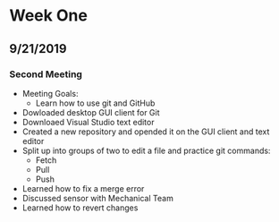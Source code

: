 # Week One
## 9/21/2019
### Second Meeting
* Meeting Goals:
	* Learn how to use git and GitHub
* Dowloaded desktop GUI client for Git
* Downloaed Visual Studio text editor
* Created a new repository and opended it on the GUI client and text editor
* Split up into groups of two to edit a file and practice git commands:
	* Fetch
	* Pull
	* Push
* Learned how to fix a merge error
* Discussed sensor with Mechanical Team
* Learned how to revert changes 








